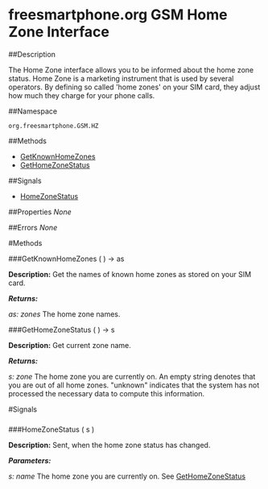 
# freesmartphone.org GSM Home Zone Interface
            
##Description


The Home Zone interface allows you to be informed about the home zone status.   Home Zone is a marketing instrument that is used by several operators.  By defining so called 'home zones' on your SIM card, they adjust how much  they charge for your phone calls.


##Namespace


```org.freesmartphone.GSM.HZ```


##Methods

* [GetKnownHomeZones](GetKnownHomeZones)
* [GetHomeZoneStatus](GetHomeZoneStatus)


##Signals

* [HomeZoneStatus](HomeZoneStatus)


##Properties
*None*

##Errors
*None*

#Methods

###<a name="GetKnownHomeZones">GetKnownHomeZones</a> ( ) &rarr; as


**Description:** Get the names of known home zones as stored on your SIM card. 

***Returns:***

<i>as: zones</i>
The home zone names. 



###<a name="GetHomeZoneStatus">GetHomeZoneStatus</a> ( ) &rarr; s


**Description:** Get current zone name. 

***Returns:***

<i>s: zone</i>
The home zone you are currently on. An empty string denotes  that you are out of all home zones. "unknown" indicates that the system  has not processed the necessary data to compute this information. 



#Signals

###
###<a name="HomeZoneStatus">HomeZoneStatus</a> ( s )

**Description:** Sent, when the home zone status has changed. 

***Parameters:***

<i>s: name</i>
The home zone you are currently on. See <a href="specs/org.freesmartphone.GSM.HZ/#GetHomeZoneStatus">GetHomeZoneStatus</a> 




